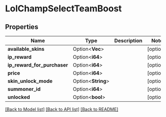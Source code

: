 # LolChampSelectTeamBoost

## Properties

Name | Type | Description | Notes
------------ | ------------- | ------------- | -------------
**available_skins** | Option<**Vec<i64>**> |  | [optional]
**ip_reward** | Option<**i64**> |  | [optional]
**ip_reward_for_purchaser** | Option<**i64**> |  | [optional]
**price** | Option<**i64**> |  | [optional]
**skin_unlock_mode** | Option<**String**> |  | [optional]
**summoner_id** | Option<**i64**> |  | [optional]
**unlocked** | Option<**bool**> |  | [optional]

[[Back to Model list]](../README.md#documentation-for-models) [[Back to API list]](../README.md#documentation-for-api-endpoints) [[Back to README]](../README.md)


